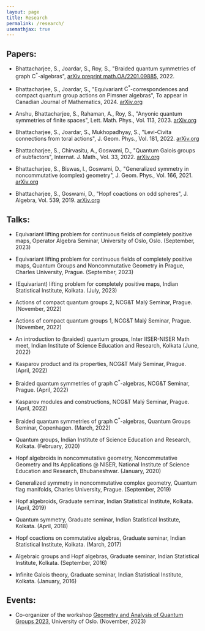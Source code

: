 ```yaml
---
layout: page
title: Research
permalink: /research/
usemathjax: true
---
```


## Papers:

- Bhattacharjee, S., Joardar, S., Roy, S., "Braided quantum symmetries of graph $\textrm{C}^*$-algebras", [arXiv preprint math.OA/2201.09885,](https://arxiv.org/abs/2201.09885) 2022.

- Bhattacharjee, S., Joardar, S., "Equivariant $\textrm{C}^*$-correspondences
  and compact quantum group actions on Pimsner algebras", To appear in Canadian
  Journal of Mathematics, 2024.
  [arXiv.org](https://arxiv.org/abs/2209.04708) 

- Anshu, Bhattacharjee, S., Rahaman, A., Roy, S., "Anyonic quantum symmetries of
  finite spaces", Lett. Math. Phys., Vol. 113, 2023.
[arXiv.org](https://arxiv.org/abs/2207.08153)

- Bhattacharjee, S., Joardar, S., Mukhopadhyay, S., "Levi-Civita connections from toral actions", J. Geom. Phys., Vol. 181, 2022. [arXiv.org](https://arxiv.org/abs/2104.07570)

- Bhattacharjee, S., Chirvasitu, A., Goswami, D., "Quantum Galois groups of subfactors", Internat. J. Math., Vol. 33, 2022. [arXiv.org](https://arxiv.org/abs/2101.05575)

- Bhattacharjee, S., Biswas, I., Goswami, D., "Generalized symmetry in noncommutative (complex) geometry", J. Geom. Phys., Vol. 166, 2021. [arXiv.org](https://arxiv.org/abs/1907.04673)

- Bhattacharjee, S., Goswami, D., "Hopf coactions on odd spheres", J. Algebra,
  Vol. 539, 2019. [arXiv.org](https://arxiv.org/abs/1808.08698)

## Talks:

- Equivariant lifting problem for continuous fields of completely positive
  maps, Operator Algebra Seminar, University of Oslo, Oslo. (September, 2023)

- Equivariant lifting problem for continuous fields of completely positive
  maps, Quantum Groups and Noncommutative Geometry in Prague, Charles
  University, Prague. (September, 2023)

- (Equivariant) lifting problem for completely positive maps, Indian Statistical
  Institute, Kolkata. (July, 2023)

- Actions of compact quantum groups 2, NCG&T Mal&yacute; Seminar, Prague. (November, 2022)

- Actions of compact quantum groups 1, NCG&T Mal&yacute; Seminar, Prague. (November, 2022)

- An introduction to (braided) quantum groups, Inter IISER-NISER Math meet, Indian Institute of Science Education and Research, Kolkata (June, 2022)

- Kasparov product and its properties, NCG&T Mal&yacute; Seminar, Prague. (April, 2022)

- Braided quantum symmetries of graph $\textrm{C}^*$-algebras, NCG&T Seminar, Prague. (April, 2022)

- Kasparov modules and constructions, NCG&T Mal&yacute; Seminar, Prague. (April, 2022)

- Braided quantum symmetries of graph $\textrm{C}^*$-algebras, Quantum Groups Seminar, Copenhagen. (March, 2022)

- Quantum groups, Indian Institute of Science Education and Research, Kolkata. (February, 2020)

- Hopf algebroids in noncommutative geometry, Noncommutative Geometry and Its Applications @ NISER, National Institute of Science Education and Research, Bhubaneshwar. (January, 2020)

- Generalized symmetry in noncommutative complex geometry, Quantum flag manifolds, Charles University, Prague. (September, 2019)

- Hopf algebroids, Graduate seminar, Indian Statistical Institute, Kolkata. (April, 2019)

- Quantum symmetry, Graduate seminar, Indian Statistical Institute, Kolkata. (April, 2018)

- Hopf coactions on commutative algebras, Graduate seminar, Indian Statistical Institute, Kolkata. (March, 2017)

- Algebraic groups and Hopf algebras, Graduate seminar, Indian Statistical Institute, Kolkata. (September, 2016)

- Infinite Galois theory, Graduate seminar, Indian Statistical Institute, Kolkata. (January, 2016)

## Events:

- Co-organizer of the workshop [Geometry and Analysis of Quantum Groups
2023](https://www.mn.uio.no/math/english/research/groups/operator-algebras/events/conferences/qg-2023/index.html),
University of Oslo. (November, 2023)   
